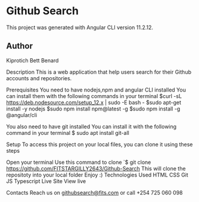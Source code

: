 # Github Search
This project was generated with Angular CLI version 11.2.12.

## Author
Kiprotich Bett Benard

Description
This is a web application that help users search for their Github accounts and repositories.

Prerequisites
You need to have nodejs,npm and angular CLI installed You can install them with the following commands in your terminal $curl -sL https://deb.nodesource.com/setup_12.x | sudo -E bash - $sudo apt-get install -y nodejs $sudo npm install npm@latest -g $sudo npm install -g @angular/cli

You also need to have git installed You can install it with the following command in your terminal $ sudo apt install git-all

Setup
To access this project on your local files, you can clone it using these steps

Open your terminal
Use this command to clone `$ git clone https://github.com/FITSTARGILLY2643/Github-Search
This will clone the repositoty into your local folder
Enjoy :)
Technologies Used
HTML
CSS
Git
JS
Typescript
Live Site
View live

Contacts
Reach us on githubsearch@fits.com or call +254 725 060 098